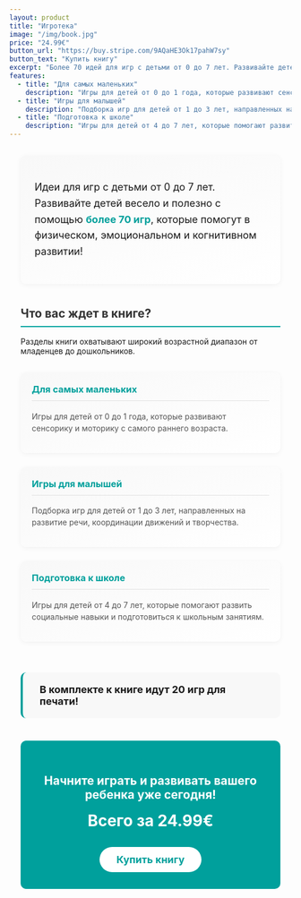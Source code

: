 ```yaml
---
layout: product
title: "Игротека"
image: "/img/book.jpg"
price: "24.99€"
button_url: "https://buy.stripe.com/9AQaHE3Ok17pahW7sy"
button_text: "Купить книгу"
excerpt: "Более 70 идей для игр с детьми от 0 до 7 лет. Развивайте детей весело и полезно!"
features:
  - title: "Для самых маленьких"
    description: "Игры для детей от 0 до 1 года, которые развивают сенсорику и моторику с самого раннего возраста."
  - title: "Игры для малышей"
    description: "Подборка игр для детей от 1 до 3 лет, направленных на развитие речи, координации движений и творчества."
  - title: "Подготовка к школе"
    description: "Игры для детей от 4 до 7 лет, которые помогают развить социальные навыки и подготовиться к школьным занятиям."
---
```


<style>
.book-container {
  max-width: 800px;
  margin: 0 auto;
  padding: 0 20px;
}

.section-title {
  border-bottom: 2px solid #00a09c;
  padding-bottom: 10px;
  color: #333;
  margin-top: 40px;
}

.book-intro {
  background: linear-gradient(160deg, #f8f8f8, #fff);
  border-radius: 10px;
  padding: 25px;
  margin: 30px 0;
  box-shadow: 0 2px 10px rgba(0, 0, 0, 0.05);
  font-size: 18px;
  line-height: 1.6;
}

.book-intro strong {
  color: #00a09c;
}

.feature-cards {
  display: flex;
  flex-wrap: wrap;
  justify-content: space-between;
  margin: 30px 0;
}

.feature-card {
  width: 100%;
  margin-bottom: 25px;
  padding: 20px;
  background: linear-gradient(160deg, #f8f8f8, #fff);
  border-radius: 10px;
  box-shadow: 0 2px 10px rgba(0, 0, 0, 0.05);
  transition: transform 0.3s ease, box-shadow 0.3s ease;
}

.feature-card:hover {
  transform: translateY(-5px);
  box-shadow: 0 5px 15px rgba(0, 0, 0, 0.1);
}

.feature-card h3 {
  color: #00a09c;
  margin-top: 0;
  border-bottom: 1px solid #e0e0e0;
  padding-bottom: 10px;
}

.feature-card p {
  color: #555;
  line-height: 1.5;
}

.book-bonus {
  background-color: #f8f8f8;
  padding: 20px 30px;
  border-radius: 10px;
  border-left: 4px solid #00a09c;
  margin: 30px 0;
  font-weight: bold;
  font-size: 18px;
}

.cta-section {
  text-align: center;
  background-color: #00a09c;
  color: white;
  padding: 30px;
  border-radius: 10px;
  margin: 40px 0 20px;
}

.cta-button {
  display: inline-block;
  margin-top: 15px;
  padding: 12px 30px;
  background-color: white;
  color: #00a09c;
  font-weight: bold;
  text-decoration: none;
  border-radius: 30px;
  transition: all 0.3s ease;
  font-size: 18px;
}

.cta-button:hover {
  background-color: #f0f0f0;
  transform: scale(1.05);
}

.price-tag {
  font-size: 28px;
  font-weight: bold;
  margin: 15px 0;
}

@media (max-width: 768px) {
  .feature-cards {
    justify-content: center;
  }
  
  .feature-card {
    max-width: 100%;
  }
}
</style>

<div class="book-container">

<div class="book-intro">
  <p>Идеи для игр с детьми от 0 до 7 лет. Развивайте детей весело и полезно с помощью <strong>более 70 игр</strong>, которые помогут в физическом, эмоциональном и когнитивном развитии!</p>
</div>

<h2 class="section-title">Что вас ждет в книге?</h2>

<p>Разделы книги охватывают широкий возрастной диапазон от младенцев до дошкольников.</p>

<div class="feature-cards">
  <div class="feature-card">
    <h3>Для самых маленьких</h3>
    <p>Игры для детей от 0 до 1 года, которые развивают сенсорику и моторику с самого раннего возраста.</p>
  </div>
  
  <div class="feature-card">
    <h3>Игры для малышей</h3>
    <p>Подборка игр для детей от 1 до 3 лет, направленных на развитие речи, координации движений и творчества.</p>
  </div>
  
  <div class="feature-card">
    <h3>Подготовка к школе</h3>
    <p>Игры для детей от 4 до 7 лет, которые помогают развить социальные навыки и подготовиться к школьным занятиям.</p>
  </div>
</div>

<div class="book-bonus">
  В комплекте к книге идут 20 игр для печати!
</div>

<div class="cta-section">
  <h2>Начните играть и развивать вашего ребенка уже сегодня!</h2>
  <p class="price-tag">Всего за 24.99€</p>
  <a href="https://buy.stripe.com/9AQaHE3Ok17pahW7sy" class="cta-button">Купить книгу</a>
</div>

</div> 